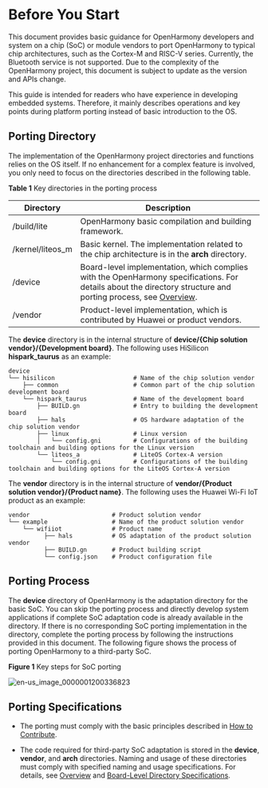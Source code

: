 # Before You Start


This document provides basic guidance for OpenHarmony developers and system on a chip (SoC) or module vendors to port OpenHarmony to typical chip architectures, such as the Cortex-M and RISC-V series. Currently, the Bluetooth service is not supported. Due to the complexity of the OpenHarmony project, this document is subject to update as the version and APIs change.


This guide is intended for readers who have experience in developing embedded systems. Therefore, it mainly describes operations and key points during platform porting instead of basic introduction to the OS.


## Porting Directory

The implementation of the OpenHarmony project directories and functions relies on the OS itself. If no enhancement for a complex feature is involved, you only need to focus on the directories described in the following table.

  **Table 1** Key directories in the porting process

| Directory| Description|
| -------- | -------- |
| /build/lite | OpenHarmony basic compilation and building framework.|
| /kernel/liteos_m | Basic kernel. The implementation related to the chip architecture is in the **arch** directory.|
| /device | Board-level implementation, which complies with the OpenHarmony specifications. For details about the directory structure and porting process, see [Overview](../porting/porting-chip-board-overview.md).|
| /vendor | Product-level implementation, which is contributed by Huawei or product vendors.|

The **device** directory is in the internal structure of **device/{Chip solution vendor}/{Development board}**. The following uses HiSilicon **hispark_taurus** as an example:


```
device
└── hisilicon                      # Name of the chip solution vendor
    ├── common                     # Common part of the chip solution development board
    └── hispark_taurus             # Name of the development board
        ├── BUILD.gn               # Entry to building the development board
        ├── hals                   # OS hardware adaptation of the chip solution vendor
        ├── linux                  # Linux version
        │   └── config.gni         # Configurations of the building toolchain and building options for the Linux version
        └── liteos_a               # LiteOS Cortex-A version
            └── config.gni         # Configurations of the building toolchain and building options for the LiteOS Cortex-A version
```


The **vendor** directory is in the internal structure of **vendor/{Product solution vendor}/{Product name}**. The following uses the Huawei Wi-Fi IoT product as an example:



```
vendor                       # Product solution vendor
└── example                  # Name of the product solution vendor
    └── wifiiot              # Product name
          ├── hals           # OS adaptation of the product solution vendor
          ├── BUILD.gn       # Product building script
          └── config.json    # Product configuration file
```


## Porting Process

The **device** directory of OpenHarmony is the adaptation directory for the basic SoC. You can skip the porting process and directly develop system applications if complete SoC adaptation code is already available in the directory. If there is no corresponding SoC porting implementation in the directory, complete the porting process by following the instructions provided in this document. The following figure shows the process of porting OpenHarmony to a third-party SoC.

  **Figure 1** Key steps for SoC porting

  ![en-us_image_0000001200336823](figures/en-us_image_0000001200336823.png)


## Porting Specifications

- The porting must comply with the basic principles described in [How to Contribute](../../contribute/how-to-contribute.md).

- The code required for third-party SoC adaptation is stored in the **device**, **vendor**, and **arch** directories. Naming and usage of these directories must comply with specified naming and usage specifications. For details, see [Overview](../porting/porting-chip-kernel-overview.md) and [Board-Level Directory Specifications](../porting/porting-chip-board-overview.md#section6204129143013).
